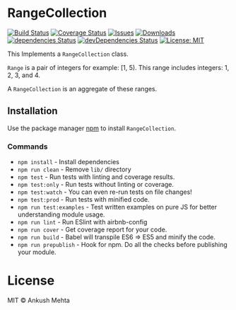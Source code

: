 # RangeCollection
[![Build Status](https://travis-ci.org/nkshio/RangeCollection.svg?branch=master)](https://travis-ci.org/nkshio/RangeCollection) [![Coverage Status](https://coveralls.io/repos/nkshio/RangeCollection/badge.svg?branch=master)](https://coveralls.io/r/nkshio/RangeCollection?branch=master) [![Issues](https://img.shields.io/github/issues/nkshio/RangeCollection.svg)](https://github.com/nkshio/RangeCollection/issues?q=is%3Aissue+is%3Aopen+sort%3Aupdated-desc) [![Downloads](https://img.shields.io/npm/dt/@nkshio/rangecollection.svg)](https://www.npmjs.com/package/@nkshio/rangecollection) [![dependencies Status](https://david-dm.org/nkshio/RangeCollection/status.svg)](https://david-dm.org/nkshio/RangeCollection) [![devDependencies Status](https://david-dm.org/nkshio/RangeCollection/dev-status.svg)](https://david-dm.org/nkshio/RangeCollection?type=dev) [![License: MIT](https://img.shields.io/badge/License-MIT-blue.svg)](https://opensource.org/licenses/MIT)

This Implements a `RangeCollection` class.

`Range` is a pair of integers for example: [1, 5). This range includes integers: 1, 2, 3, and 4.

A `RangeCollection` is an aggregate of these ranges.


## Installation

Use the package manager [npm](https://www.npmjs.com/) to install `RangeCollection`.

### Commands
- `npm install` - Install dependencies
- `npm run clean` - Remove `lib/` directory
- `npm test` - Run tests with linting and coverage results.
- `npm test:only` - Run tests without linting or coverage.
- `npm test:watch` - You can even re-run tests on file changes!
- `npm test:prod` - Run tests with minified code.
- `npm run test:examples` - Test written examples on pure JS for better understanding module usage.
- `npm run lint` - Run ESlint with airbnb-config
- `npm run cover` - Get coverage report for your code.
- `npm run build` - Babel will transpile ES6 => ES5 and minify the code.
- `npm run prepublish` - Hook for npm. Do all the checks before publishing your module.

# License
MIT © Ankush Mehta
